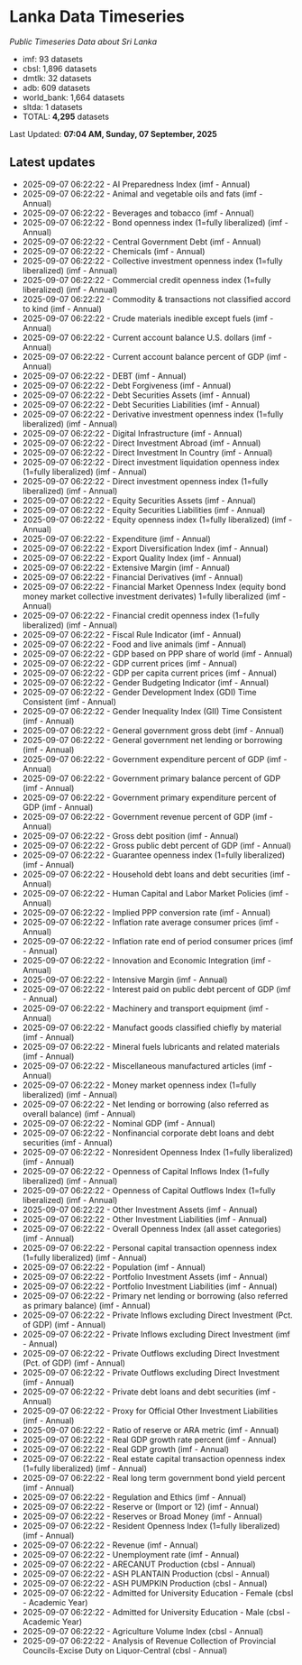 # Lanka Data Timeseries
*Public Timeseries Data about Sri Lanka*

* imf: 93 datasets
* cbsl: 1,896 datasets
* dmtlk: 32 datasets
* adb: 609 datasets
* world_bank: 1,664 datasets
* sltda: 1 datasets
* TOTAL: **4,295** datasets

Last Updated: **07:04 AM, Sunday, 07 September, 2025**

## Latest updates

* 2025-09-07 06:22:22 - AI Preparedness Index (imf - Annual)
* 2025-09-07 06:22:22 - Animal and vegetable oils and fats (imf - Annual)
* 2025-09-07 06:22:22 - Beverages and tobacco (imf - Annual)
* 2025-09-07 06:22:22 - Bond openness index (1=fully liberalized) (imf - Annual)
* 2025-09-07 06:22:22 - Central Government Debt (imf - Annual)
* 2025-09-07 06:22:22 - Chemicals (imf - Annual)
* 2025-09-07 06:22:22 - Collective investment openness index (1=fully liberalized) (imf - Annual)
* 2025-09-07 06:22:22 - Commercial credit openness index (1=fully liberalized) (imf - Annual)
* 2025-09-07 06:22:22 - Commodity & transactions not classified accord to kind (imf - Annual)
* 2025-09-07 06:22:22 - Crude materials inedible except fuels (imf - Annual)
* 2025-09-07 06:22:22 - Current account balance U.S. dollars (imf - Annual)
* 2025-09-07 06:22:22 - Current account balance percent of GDP (imf - Annual)
* 2025-09-07 06:22:22 - DEBT (imf - Annual)
* 2025-09-07 06:22:22 - Debt Forgiveness (imf - Annual)
* 2025-09-07 06:22:22 - Debt Securities Assets (imf - Annual)
* 2025-09-07 06:22:22 - Debt Securities Liabilities (imf - Annual)
* 2025-09-07 06:22:22 - Derivative investment openness index (1=fully liberalized) (imf - Annual)
* 2025-09-07 06:22:22 - Digital Infrastructure (imf - Annual)
* 2025-09-07 06:22:22 - Direct Investment Abroad (imf - Annual)
* 2025-09-07 06:22:22 - Direct Investment In Country (imf - Annual)
* 2025-09-07 06:22:22 - Direct investment liquidation openness index (1=fully liberalized) (imf - Annual)
* 2025-09-07 06:22:22 - Direct investment openness index (1=fully liberalized) (imf - Annual)
* 2025-09-07 06:22:22 - Equity Securities Assets (imf - Annual)
* 2025-09-07 06:22:22 - Equity Securities Liabilities (imf - Annual)
* 2025-09-07 06:22:22 - Equity openness index (1=fully liberalized) (imf - Annual)
* 2025-09-07 06:22:22 - Expenditure (imf - Annual)
* 2025-09-07 06:22:22 - Export Diversification Index (imf - Annual)
* 2025-09-07 06:22:22 - Export Quality Index (imf - Annual)
* 2025-09-07 06:22:22 - Extensive Margin (imf - Annual)
* 2025-09-07 06:22:22 - Financial Derivatives (imf - Annual)
* 2025-09-07 06:22:22 - Financial Market Openness Index (equity bond money market collective investment derivates) 1=fully liberalized (imf - Annual)
* 2025-09-07 06:22:22 - Financial credit openness index (1=fully liberalized) (imf - Annual)
* 2025-09-07 06:22:22 - Fiscal Rule Indicator (imf - Annual)
* 2025-09-07 06:22:22 - Food and live animals (imf - Annual)
* 2025-09-07 06:22:22 - GDP based on PPP share of world (imf - Annual)
* 2025-09-07 06:22:22 - GDP current prices (imf - Annual)
* 2025-09-07 06:22:22 - GDP per capita current prices (imf - Annual)
* 2025-09-07 06:22:22 - Gender Budgeting Indicator (imf - Annual)
* 2025-09-07 06:22:22 - Gender Development Index (GDI) Time Consistent (imf - Annual)
* 2025-09-07 06:22:22 - Gender Inequality Index (GII) Time Consistent (imf - Annual)
* 2025-09-07 06:22:22 - General government gross debt (imf - Annual)
* 2025-09-07 06:22:22 - General government net lending or borrowing (imf - Annual)
* 2025-09-07 06:22:22 - Government expenditure percent of GDP (imf - Annual)
* 2025-09-07 06:22:22 - Government primary balance percent of GDP (imf - Annual)
* 2025-09-07 06:22:22 - Government primary expenditure percent of GDP (imf - Annual)
* 2025-09-07 06:22:22 - Government revenue percent of GDP (imf - Annual)
* 2025-09-07 06:22:22 - Gross debt position (imf - Annual)
* 2025-09-07 06:22:22 - Gross public debt percent of GDP (imf - Annual)
* 2025-09-07 06:22:22 - Guarantee openness index (1=fully liberalized) (imf - Annual)
* 2025-09-07 06:22:22 - Household debt loans and debt securities (imf - Annual)
* 2025-09-07 06:22:22 - Human Capital and Labor Market Policies (imf - Annual)
* 2025-09-07 06:22:22 - Implied PPP conversion rate (imf - Annual)
* 2025-09-07 06:22:22 - Inflation rate average consumer prices (imf - Annual)
* 2025-09-07 06:22:22 - Inflation rate end of period consumer prices (imf - Annual)
* 2025-09-07 06:22:22 - Innovation and Economic Integration (imf - Annual)
* 2025-09-07 06:22:22 - Intensive Margin (imf - Annual)
* 2025-09-07 06:22:22 - Interest paid on public debt percent of GDP (imf - Annual)
* 2025-09-07 06:22:22 - Machinery and transport equipment (imf - Annual)
* 2025-09-07 06:22:22 - Manufact goods classified chiefly by material (imf - Annual)
* 2025-09-07 06:22:22 - Mineral fuels lubricants and related materials (imf - Annual)
* 2025-09-07 06:22:22 - Miscellaneous manufactured articles (imf - Annual)
* 2025-09-07 06:22:22 - Money market openness index (1=fully liberalized) (imf - Annual)
* 2025-09-07 06:22:22 - Net lending or borrowing (also referred as overall balance) (imf - Annual)
* 2025-09-07 06:22:22 - Nominal GDP (imf - Annual)
* 2025-09-07 06:22:22 - Nonfinancial corporate debt loans and debt securities (imf - Annual)
* 2025-09-07 06:22:22 - Nonresident Openness Index (1=fully liberalized) (imf - Annual)
* 2025-09-07 06:22:22 - Openness of Capital Inflows Index (1=fully liberalized) (imf - Annual)
* 2025-09-07 06:22:22 - Openness of Capital Outflows Index (1=fully liberalized) (imf - Annual)
* 2025-09-07 06:22:22 - Other Investment Assets (imf - Annual)
* 2025-09-07 06:22:22 - Other Investment Liabilities (imf - Annual)
* 2025-09-07 06:22:22 - Overall Openness Index (all asset categories) (imf - Annual)
* 2025-09-07 06:22:22 - Personal capital transaction openness index (1=fully liberalized) (imf - Annual)
* 2025-09-07 06:22:22 - Population (imf - Annual)
* 2025-09-07 06:22:22 - Portfolio Investment Assets (imf - Annual)
* 2025-09-07 06:22:22 - Portfolio Investment Liabilities (imf - Annual)
* 2025-09-07 06:22:22 - Primary net lending or borrowing (also referred as primary balance) (imf - Annual)
* 2025-09-07 06:22:22 - Private Inflows excluding Direct Investment (Pct. of GDP) (imf - Annual)
* 2025-09-07 06:22:22 - Private Inflows excluding Direct Investment (imf - Annual)
* 2025-09-07 06:22:22 - Private Outflows excluding Direct Investment (Pct. of GDP) (imf - Annual)
* 2025-09-07 06:22:22 - Private Outflows excluding Direct Investment (imf - Annual)
* 2025-09-07 06:22:22 - Private debt loans and debt securities (imf - Annual)
* 2025-09-07 06:22:22 - Proxy for Official Other Investment Liabilities (imf - Annual)
* 2025-09-07 06:22:22 - Ratio of reserve or ARA metric (imf - Annual)
* 2025-09-07 06:22:22 - Real GDP growth rate percent (imf - Annual)
* 2025-09-07 06:22:22 - Real GDP growth (imf - Annual)
* 2025-09-07 06:22:22 - Real estate capital transaction openness index (1=fully liberalized) (imf - Annual)
* 2025-09-07 06:22:22 - Real long term government bond yield percent (imf - Annual)
* 2025-09-07 06:22:22 - Regulation and Ethics (imf - Annual)
* 2025-09-07 06:22:22 - Reserve or (Import or 12) (imf - Annual)
* 2025-09-07 06:22:22 - Reserves or Broad Money (imf - Annual)
* 2025-09-07 06:22:22 - Resident Openness Index (1=fully liberalized) (imf - Annual)
* 2025-09-07 06:22:22 - Revenue (imf - Annual)
* 2025-09-07 06:22:22 - Unemployment rate (imf - Annual)
* 2025-09-07 06:22:22 - ARECANUT Production (cbsl - Annual)
* 2025-09-07 06:22:22 - ASH PLANTAIN Production (cbsl - Annual)
* 2025-09-07 06:22:22 - ASH PUMPKIN Production (cbsl - Annual)
* 2025-09-07 06:22:22 - Admitted for University Education - Female (cbsl - Academic Year)
* 2025-09-07 06:22:22 - Admitted for University Education - Male (cbsl - Academic Year)
* 2025-09-07 06:22:22 - Agriculture Volume Index (cbsl - Annual)
* 2025-09-07 06:22:22 - Analysis of Revenue Collection of Provincial Councils-Excise Duty on Liquor-Central (cbsl - Annual)